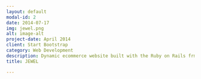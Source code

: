 ```yaml
---
layout: default
modal-id: 2
date: 2014-07-17
img: jewel.png
alt: image-alt
project-date: April 2014
client: Start Bootstrap
category: Web Development
description: Dynamic ecommerce website built with the Ruby on Rails frmework using Amazon Web Services environment.
title: JEWEL

---
```

